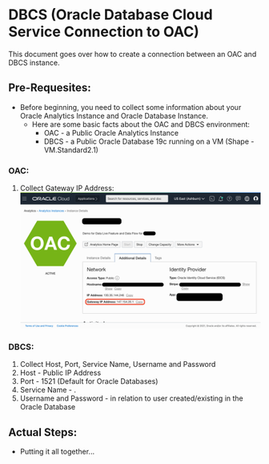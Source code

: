 # DBCS (Oracle Database Cloud Service Connection to OAC)
This document goes over how to create a connection between an OAC and DBCS instance.

## Pre-Requesites:
* Before beginning, you need to collect some information about your Oracle Analytics Instance and Oracle Database Instance.
  * Here are some basic facts about the OAC and DBCS environment:
    * OAC - a Public Oracle Analytics Instance
    * DBCS - a Public Oracle Database 19c running on a VM (Shape - VM.Standard2.1)
### OAC:
1. Collect Gateway IP Address: 
 ![alt text](https://github.com/kevdhan/OracleCloud/blob/main/Platform/Oracle%20Analytics%20Cloud%20(OAC)/Connections/Database%20Cloud%20Service%20(DBCS)/Images/OAC_IPAddress.png)
### DBCS:
1. Collect Host, Port, Service Name, Username and Password
 1. Host - Public IP Address
 2. Port - 1521 (Default for Oracle Databases)
 3. Service Name - <Database Unique Name>.<Host Domain Name>
 4. Username and Password - in relation to user created/existing in the Oracle Database


## Actual Steps:
* Putting it all together...

